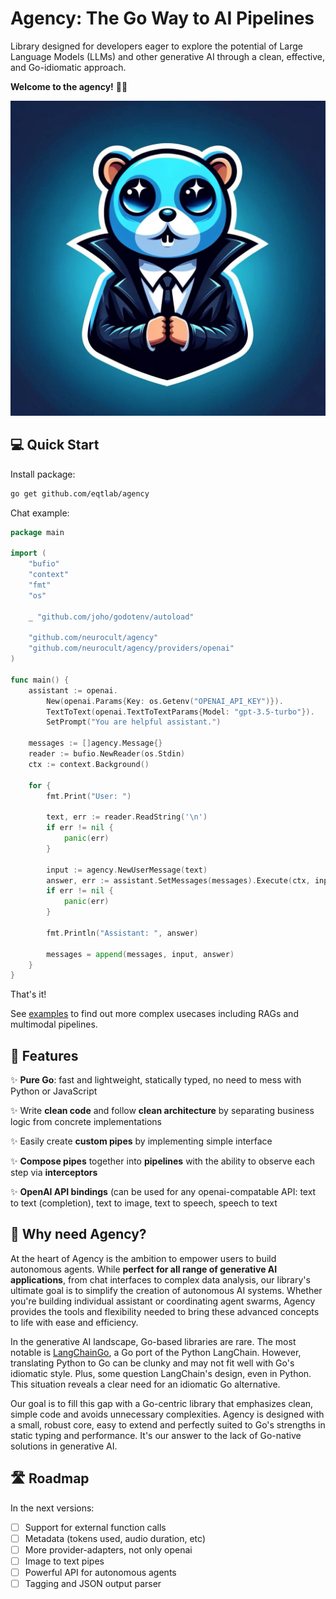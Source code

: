 # Agency: The Go Way to AI Pipelines

Library designed for developers eager to explore the potential of Large Language Models (LLMs) and other generative AI through a clean, effective, and Go-idiomatic approach.

**Welcome to the agency!** 🕵️‍♂️

![Dracula-agent, mascot of the "agency" library.](./assets/dracula.jpeg)

## 💻 Quick Start

Install package:

```bash
go get github.com/eqtlab/agency
```

Chat example:

```go
package main

import (
	"bufio"
	"context"
	"fmt"
	"os"

	_ "github.com/joho/godotenv/autoload"

	"github.com/neurocult/agency"
	"github.com/neurocult/agency/providers/openai"
)

func main() {
	assistant := openai.
		New(openai.Params{Key: os.Getenv("OPENAI_API_KEY")}).
		TextToText(openai.TextToTextParams{Model: "gpt-3.5-turbo"}).
		SetPrompt("You are helpful assistant.")

	messages := []agency.Message{}
	reader := bufio.NewReader(os.Stdin)
	ctx := context.Background()

	for {
		fmt.Print("User: ")

		text, err := reader.ReadString('\n')
		if err != nil {
			panic(err)
		}

		input := agency.NewUserMessage(text)
		answer, err := assistant.SetMessages(messages).Execute(ctx, input)
		if err != nil {
			panic(err)
		}

		fmt.Println("Assistant: ", answer)

		messages = append(messages, input, answer)
	}
}
```

That's it!

See [examples](./examples/) to find out more complex usecases including RAGs and multimodal pipelines.

## 🚀 Features

✨ **Pure Go**: fast and lightweight, statically typed, no need to mess with Python or JavaScript

✨ Write **clean code** and follow **clean architecture** by separating business logic from concrete implementations

✨ Easily create **custom pipes** by implementing simple interface

✨ **Compose pipes** together into **pipelines** with the ability to observe each step via **interceptors**

✨ **OpenAI API bindings** (can be used for any openai-compatable API: text to text (completion), text to image, text to speech, speech to text

<!-- TODO v0.1.0
- [ ] Name the organization
- [ ] Reorganize folders and packages -->

## 🤔 Why need Agency?

At the heart of Agency is the ambition to empower users to build autonomous agents. While **perfect for all range of generative AI applications**, from chat interfaces to complex data analysis, our library's ultimate goal is to simplify the creation of autonomous AI systems. Whether you're building individual assistant or coordinating agent swarms, Agency provides the tools and flexibility needed to bring these advanced concepts to life with ease and efficiency.

In the generative AI landscape, Go-based libraries are rare. The most notable is [LangChainGo](https://github.com/tmc/langchaingo), a Go port of the Python LangChain. However, translating Python to Go can be clunky and may not fit well with Go's idiomatic style. Plus, some question LangChain's design, even in Python. This situation reveals a clear need for an idiomatic Go alternative.

Our goal is to fill this gap with a Go-centric library that emphasizes clean, simple code and avoids unnecessary complexities. Agency is designed with a small, robust core, easy to extend and perfectly suited to Go's strengths in static typing and performance. It's our answer to the lack of Go-native solutions in generative AI.

## 🛣 Roadmap

In the next versions:

- [ ] Support for external function calls
- [ ] Metadata (tokens used, audio duration, etc)
- [ ] More provider-adapters, not only openai
- [ ] Image to text pipes
- [ ] Powerful API for autonomous agents
- [ ] Tagging and JSON output parser
